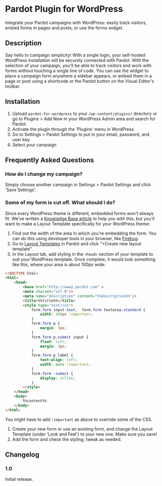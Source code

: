 # Pardot Plugin for WordPress #
Integrate your Pardot campaigns with WordPress: easily track visitors, embed forms in pages and posts, or use the forms widget.

## Description ##

Say hello to campaign simplicity! With a single login, your self-hosted WordPress installation will be securely connected with Pardot. With the selection of your campaign, you'll be able to track visitors and work with forms without touching a single line of code. You can use the widget to place a campaign form anywhere a sidebar appears, or embed them in a page or post using a shortcode or the Pardot button on the Visual Editor's toolbar.

## Installation ##

1. Upload `pardot-for-wordpress` to your `/wp-content/plugins/` directory or go to Plugins > Add New in your WordPress Admin area and search for Pardot.
1. Activate the plugin through the 'Plugins' menu in WordPress.
1. Go to Settings > Pardot Settings to put in your email, password, and user key.
1. Select your campaign

## Frequently Asked Questions ##

### How do I change my campaign? ###

Simply choose another campaign in Settings > Pardot Settings and click 'Save Settings'.

### Some of my form is cut off. What should I do? ###

Since every WordPress theme is different, embedded forms won't always fit. We've written a <a href="http://www.pardot.com/help/faqs/best-practices/pardot-wordpress-plugin" target="_blank">Knowledge Base article</a> to help you with this, but you'll want to make a Layout Template specifically for your WordPress theme:

1. Find out the width of the area in which you're embedding the form. You can do this using developer tools in your browser, like <a href="http://getfirebug.com" target="_blank">Firebug</a>.
1. Go to <a href="https://pi.pardot.com/layoutTemplate" target="_blank">Layout Templates</a> in Pardot and click "+Create new layout template".
1. In the Layout tab, add styling in the `<head>` section of your template to suit your WordPress template. Once complete, it would look something like this, where your area is about 100px wide:

```html
<!DOCTYPE html>
<html>
	<head>
		<base href="http://www2.pardot.com" >
		<meta charset="utf-8"/>
		<meta name="description" content="%%description%%"/>
		<title>%%title%%</title>
		<style type="text/css">
			form.form input.text,  form.form textarea.standard {
				width: 100px !important;
			}
			form.form p {
				margin: 3px;
			}
			form.form p.submit input {
				float: left;
				margin: 3px;
			}
			form.form p label {
				text-align: left;
				width: auto !important;
			}
			form.form .submit {
				display: inline;
			}
		</style>
	</head>
	<body>
		%%content%%
	</body>
</html>
```

You might have to add `!important` as above to override some of the CSS.

1. Create your new form or use an existing form, and change the Layout Template (under 'Look and Feel') to your new one. Make sure you save!
1. Add the form and check the styling; tweak as needed.

## Changelog ##

### 1.0 ###
Initial release.